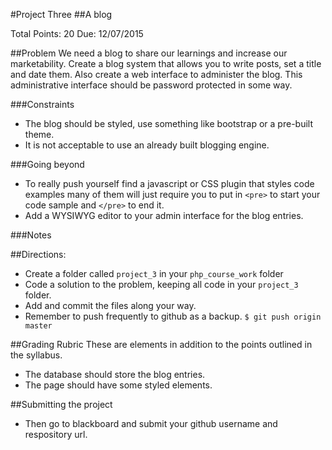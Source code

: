 #Project Three
##A blog

Total Points: 20
Due: 12/07/2015

##Problem
We need a blog to share our learnings and increase our marketability.  Create a 
blog system that allows you to write posts, set a title and date them.  Also
create a web interface to administer the blog. This administrative interface
should be password protected in some way.

###Constraints
* The blog should be styled, use something like bootstrap or a pre-built theme.
* It is not acceptable to use an already built blogging engine.

###Going beyond 
* To really push yourself find a javascript or CSS plugin that styles code examples
many of them will just require you to put in ```<pre>``` to start your code 
sample and ```</pre>``` to end it.
* Add a WYSIWYG editor to your admin interface for the blog entries.

###Notes

##Directions:
* Create a folder called ```project_3``` in your ```php_course_work``` folder 
* Code a solution to the problem, keeping all code in your ```project_3``` folder.
* Add and commit the files along your way. 
* Remember to push frequently to github as a backup.
```$ git push origin master```

##Grading Rubric 
These are elements in addition to the points outlined in the syllabus.
* The database should store the blog entries.
* The page should have some styled elements.

##Submitting the project
* Then go to blackboard and submit your github username and respository url.
